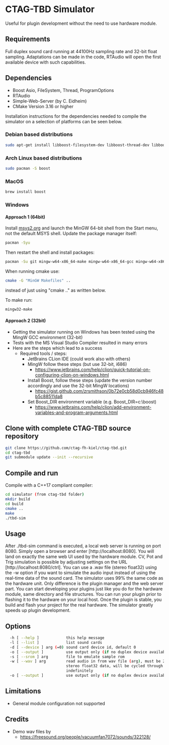 # CTAG-TBD Simulator

Useful for plugin development without the need to use hardware module.

## Requirements 

Full duplex sound card running at 44100Hz sampling rate and 32-bit float sampling.
Adaptations can be made in the code, RTAudio will open the first available device with such capabilities.

## Dependencies

* Boost Asio, FileSystem, Thread, ProgramOptions
* RTAudio
* Simple-Web-Server (by C. Eidheim)
* CMake Version 3.16 or higher

Installation instructions for the dependencies needed to compile the simulator on a selection of platforms can be seen below.

### Debian based distributions

```sh
sudo apt-get install libboost-filesystem-dev libboost-thread-dev libboost-program-options-dev libasound2-dev
```

### Arch Linux based distributions

```sh
sudo pacman -S boost
```

### MacOS

```sh
brew install boost
```

### Windows

#### Approach 1 (64bit)
Install [msys2.org](https://www.msys2.org) and launch the MinGW 64-bit shell from the Start menu, not the default MSYS shell. Update the package manager itself:
```sh
pacman -Syu
```

Then restart the shell and install packages:
```sh
pacman -Su git mingw-w64-x86_64-make mingw-w64-x86_64-gcc mingw-w64-x86_64-cmake mingw-w64-x86_64-libtool mingw-w64-x86_64-jq mingw-w64-x86_64-boost
```

When running cmake use:
```sh
cmake -G "MinGW Makefiles" ..
```
instead of just using "cmake .." as written below.

To make run:
```sh
mingw32-make
```

#### Approach 2 (32bit)
- Getting the simulator running on Windows has been tested using the MingW GCC environment (32-bit)
- Tests with the MS Visual Studio Compiler resulted in many errors
- Here are the steps which lead to a success
    - Required tools / steps:
        - JetBrains CLion IDE (could work also with others)
        - MingW follow these steps (but use 32-bit, i686)
            - https://www.jetbrains.com/help/clion/quick-tutorial-on-configuring-clion-on-windows.html
        - Install Boost, follow these steps (update the version number accordingly and use the 32-bit MingW locations)
            - https://gist.github.com/zrsmithson/0b72e0cb58d0cb946fc48b5c88511da8
        - Set Boost_DIR environment variable (e.g. Boost_DIR=c:\boost)
            - https://www.jetbrains.com/help/clion/add-environment-variables-and-program-arguments.html

## Clone with complete CTAG-TBD source repository

```sh
git clone https://github.com/ctag-fh-kiel/ctag-tbd.git
cd ctag-tbd
git submodule update --init --recursive
```

## Compile and run

Compile with a C++17 compliant compiler:
```sh
cd simulator (from ctag-tbd folder)
mkdir build
cd build
cmake ..
make
./tbd-sim
```

## Usage

After ./tbd-sim command is executed, a local web server is running on port 8080. Simply open a browser and 
enter [http://localhost:8080]. You will land on exactly the same web UI used by the hardware module.
CV, Pot and Trig simulation is possible by adjusting settings on the URL [http://localhost:8080/ctrl].
You can use a .wav file (stereo float32) using the -w option if you want to simulate the audio input instead of using the
real-time data of the sound card.
The simulator uses 99% the same code as the hardware unit. Only difference is the plugin manager and the web server part.
You can start developing your plugins just like you do for the hardware module, same directory and file structures.
You can run your plugin prior to flashing it to the hardware on your local host. Once the plugin is stable, you build
and flash your project for the real hardware. 
The simulator greatly speeds up plugin development.

## Options
```sh
  -h [ --help ]            this help message
  -l [ --list ]            list sound cards
  -d [ --device ] arg (=0) sound card device id, default 0
  -o [ --output ]          use output only (if no duplex device available)
  -s [ --srom ] arg        file to emulate sample rom
  -w [ --wav ] arg         read audio in from wav file (arg), must be 2 channel
                           stereo float32 data, will be cycled through 
                           indefinitely
  -o [ --output ]          use output only (if no duplex device available)
```

## Limitations

* General module configuration not supported

## Credits
* Demo wav files by 
    * https://freesound.org/people/vacuumfan7072/sounds/322128/
    